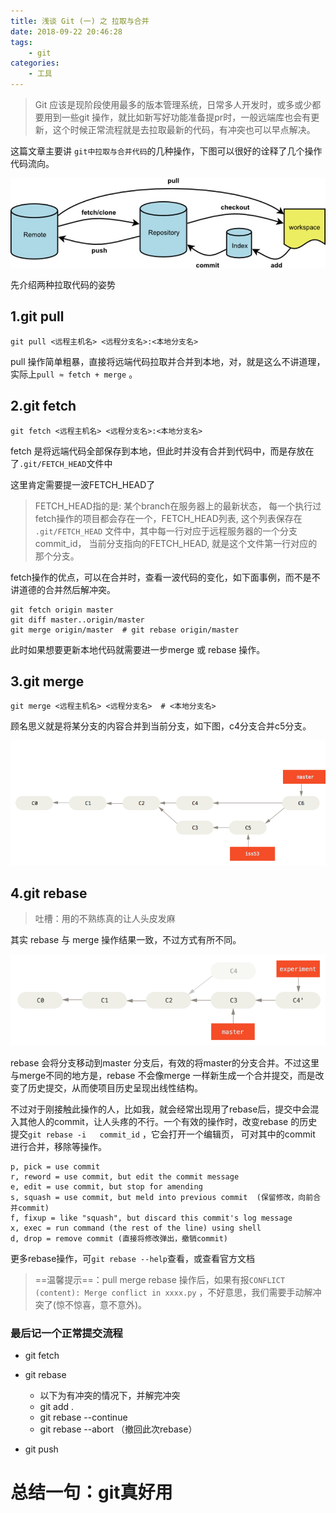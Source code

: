 ```yaml
---
title: 浅谈 Git (一) 之 拉取与合并
date: 2018-09-22 20:46:28
tags:
    - git
categories: 
    - 工具
---
```


> Git 应该是现阶段使用最多的版本管理系统，日常多人开发时，或多或少都要用到一些git 操作，就比如新写好功能准备提pr时，一般远端库也会有更新，这个时候正常流程就是去拉取最新的代码，有冲突也可以早点解决。

<!-- more -->

这篇文章主要讲 `git中拉取与合并代码`的几种操作，下图可以很好的诠释了几个操作代码流向。

![操作流程图](/images/git1.jpg)



先介绍两种拉取代码的姿势

## 1.git pull

```shell
git pull <远程主机名> <远程分支名>:<本地分支名>
```

pull 操作简单粗暴，直接将远端代码拉取并合并到本地，对，就是这么不讲道理，实际上`pull ≈ fetch + merge` 。

## 2.git fetch

```shell
git fetch <远程主机名> <远程分支名>:<本地分支名>
```

fetch 是将远端代码全部保存到本地，但此时并没有合并到代码中，而是存放在了`.git/FETCH_HEAD`文件中

这里肯定需要提一波FETCH_HEAD了

> FETCH_HEAD指的是: 某个branch在服务器上的最新状态， 每一个执行过fetch操作的项目都会存在一个，FETCH_HEAD列表, 这个列表保存在 `.git/FETCH_HEAD` 文件中，其中每一行对应于远程服务器的一个分支commit_id， 当前分支指向的FETCH_HEAD, 就是这个文件第一行对应的那个分支。

fetch操作的优点，可以在合并时，查看一波代码的变化，如下面事例，而不是不讲道德的合并然后解冲突。

```shell
git fetch origin master
git diff master..origin/master
git merge origin/master  # git rebase origin/master
```

此时如果想要更新本地代码就需要进一步merge 或 rebase 操作。

## 3.git merge

```shell
git merge <远程主机名> <远程分支名>  # <本地分支名>
```

顾名思义就是将某分支的内容合并到当前分支，如下图，c4分支合并c5分支。

![merge 分支变化](/images/git2.png)

## 4.git rebase

> 吐槽：用的不熟练真的让人头皮发麻

其实 rebase 与 merge 操作结果一致，不过方式有所不同。

![rebase 分支变化](/images/git3.png)

rebase 会将分支移动到master 分支后，有效的将master的分支合并。不过这里与merge不同的地方是，rebase 不会像merge 一样新生成一个合并提交，而是改变了历史提交，从而使项目历史呈现出线性结构。

不过对于刚接触此操作的人，比如我，就会经常出现用了rebase后，提交中会混入其他人的commit，让人头疼的不行。一个有效的操作时，改变rebase 的历史提交`git rebase -i   commit_id`   ，它会打开一个编辑页， 可对其中的commit 进行合并，移除等操作。

```shell
p, pick = use commit
r, reword = use commit, but edit the commit message
e, edit = use commit, but stop for amending
s, squash = use commit, but meld into previous commit  (保留修改，向前合并commit)
f, fixup = like "squash", but discard this commit's log message
x, exec = run command (the rest of the line) using shell
d, drop = remove commit (直接将修改弹出，撤销commit)
```

更多rebase操作，可`git rebase --help`查看，或查看官方文档

> ==温馨提示==：pull merge rebase 操作后，如果有报`CONFLICT (content): Merge conflict in xxxx.py` ，不好意思，我们需要手动解冲突了(惊不惊喜，意不意外)。



### 最后记一个正常提交流程

- git fetch
- git rebase
  - 以下为有冲突的情况下，并解完冲突
  - git add .
  - git  rebase --continue
  - git rebase --abort  （撤回此次rebase）

- git push





# 总结一句：git真好用
